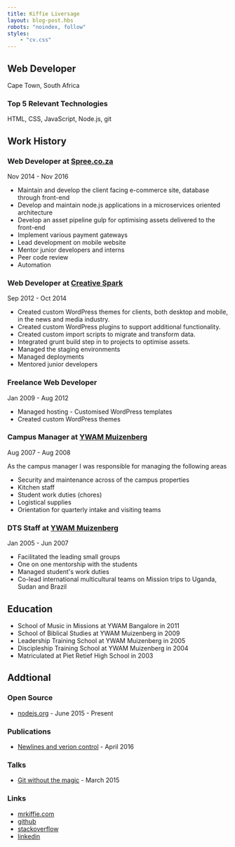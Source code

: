 ```yaml
---
title: Kiffie Liversage
layout: blog-post.hbs
robots: "noindex, follow"
styles:
    - "cv.css"
---
```


## Web Developer

Cape Town, South Africa

### Top 5 Relevant Technologies

HTML, CSS, JavaScript, Node.js, git


## Work History

### Web Developer at [Spree.co.za](https://www.spree.co.za)

Nov 2014 - Nov 2016

- Maintain and develop the client facing e-commerce site, database through front-end
- Develop and maintain node.js applications in a microservices oriented architecture
- Develop an asset pipeline gulp for optimising assets delivered to the front-end
- Implement various payment gateways
- Lead development on mobile website
- Mentor junior developers and interns
- Peer code review
- Automation

### Web Developer at [Creative Spark](http://www.creativespark.co.za/)

Sep 2012 - Oct 2014

- Created custom WordPress themes for clients, both desktop and mobile, in the news and media industry.
- Created custom WordPress plugins to support additional functionality.
- Created custom import scripts to migrate and transform data.
- Integrated grunt build step in to projects to optimise assets.
- Managed the staging environments
- Managed deployments
- Mentored junior developers

### Freelance Web Developer

Jan 2009 - Aug 2012

- Managed hosting - Customised WordPress templates
- Created custom WordPress themes

### Campus Manager at [YWAM Muizenberg](http://ywammuizenberg.org/)

Aug 2007 - Aug 2008

As the campus manager I was responsible for managing the following areas

- Security and maintenance across of the campus properties
- Kitchen staff
- Student work duties (chores)
- Logistical supplies
- Orientation for quarterly intake and visiting teams

### DTS Staff at [YWAM Muizenberg](http://ywammuizenberg.org/)

Jan 2005 - Jun 2007

- Facilitated the leading small groups
- One on one mentorship with the students
- Managed student's work duties
- Co-lead international multicultural teams on Mission trips to Uganda, Sudan and Brazil


## Education

- School of Music in Missions at YWAM Bangalore in 2011
- School of Biblical Studies at YWAM Muizenberg in 2009
- Leadership Training School at YWAM Muizenberg in 2005
- Discipleship Training School at YWAM Muizenberg in 2004
- Matriculated at Piet Retief High School in 2003


## Addtional

### Open Source

- [nodejs.org](https://github.com/nodejs/nodejs.org) - June 2015 - Present


### Publications

- [Newlines and verion control](https://mrkiffie.com/2016/newlines-and-version-control) - April 2016


### Talks

- [Git without the magic](http://www.meetup.com/ctfeds/events/207574112/) - March 2015


### Links

- [mrkiffie.com](https://mrkiffie.com)
- [github](https://github.com/mrkiffie)
- [stackoverflow](https://stackoverflow.com/users/4851495/mrkiffie)
- [linkedin](https://www.linkedin.com/in/kiffie-liversage-000050121)
